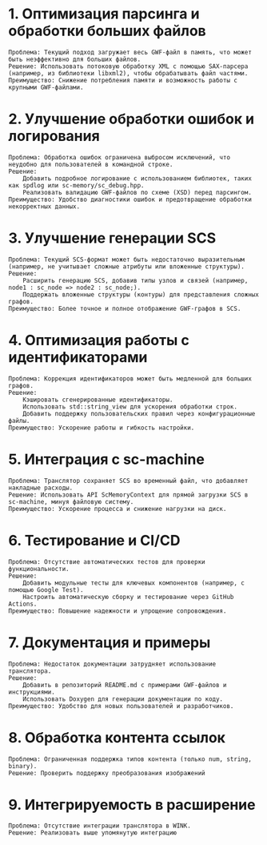 # 1. Оптимизация парсинга и обработки больших файлов

    Проблема: Текущий подход загружает весь GWF-файл в память, что может быть неэффективно для больших файлов.
    Решение: Использовать потоковую обработку XML с помощью SAX-парсера (например, из библиотеки libxml2), чтобы обрабатывать файл частями.
    Преимущество: Снижение потребления памяти и возможность работы с крупными GWF-файлами.

# 2. Улучшение обработки ошибок и логирования

    Проблема: Обработка ошибок ограничена выбросом исключений, что неудобно для пользователей в командной строке.
    Решение:
        Добавить подробное логирование с использованием библиотек, таких как spdlog или sc-memory/sc_debug.hpp.
        Реализовать валидацию GWF-файлов по схеме (XSD) перед парсингом.
    Преимущество: Удобство диагностики ошибок и предотвращение обработки некорректных данных.

# 3. Улучшение генерации SCS

    Проблема: Текущий SCS-формат может быть недостаточно выразительным (например, не учитывает сложные атрибуты или вложенные структуры).
    Решение:
        Расширить генерацию SCS, добавив типы узлов и связей (например, node1 : sc_node => node2 : sc_node;).
        Поддержать вложенные структуры (контуры) для представления сложных графов.
    Преимущество: Более точное и полное отображение GWF-графов в SCS.


# 4. Оптимизация работы с идентификаторами

    Проблема: Коррекция идентификаторов может быть медленной для больших графов.
    Решение:
        Кэшировать сгенерированные идентификаторы.
        Использовать std::string_view для ускорения обработки строк.
        Добавить поддержку пользовательских правил через конфигурационные файлы.
    Преимущество: Ускорение работы и гибкость настройки.

# 5. Интеграция с sc-machine

    Проблема: Транслятор сохраняет SCS во временный файл, что добавляет накладные расходы.
    Решение: Использовать API ScMemoryContext для прямой загрузки SCS в sc-machine, минуя файловую систему.
    Преимущество: Ускорение процесса и снижение нагрузки на диск.

# 6. Тестирование и CI/CD

    Проблема: Отсутствие автоматических тестов для проверки функциональности.
    Решение:
        Добавить модульные тесты для ключевых компонентов (например, с помощью Google Test).
        Настроить автоматическую сборку и тестирование через GitHub Actions.
    Преимущество: Повышение надежности и упрощение сопровождения.

# 7. Документация и примеры

    Проблема: Недостаток документации затрудняет использование транслятора.
    Решение:
        Добавить в репозиторий README.md с примерами GWF-файлов и инструкциями.
        Использовать Doxygen для генерации документации по коду.
    Преимущество: Удобство для новых пользователей и разработчиков.

# 8. Обработка контента ссылок

    Проблема: Ограниченная поддержка типов контента (только num, string, binary).
    Решение: Проверить поддержку преобразования изображений

# 9. Интегрируемость в расширение 
    Проблема: Отсутствие интеграции транслятора в WINK.
    Решение: Реализовать выше упомянутую интеграцию
